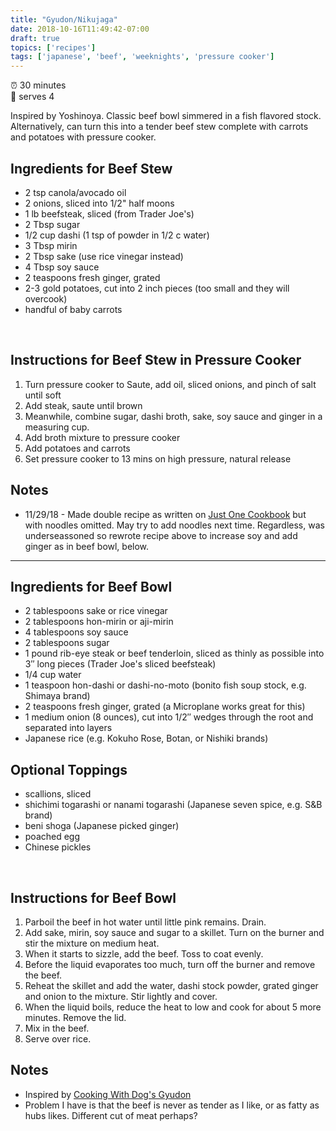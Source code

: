 ```yaml
---
title: "Gyudon/Nikujaga"
date: 2018-10-16T11:49:42-07:00
draft: true
topics: ['recipes']
tags: ['japanese', 'beef', 'weeknights', 'pressure cooker']
---
```

:alarm_clock: 30 minutes <br>
:stew: serves 4


Inspired by Yoshinoya. Classic beef bowl simmered in a fish flavored stock. Alternatively, can turn this into a tender beef stew complete with carrots and potatoes with pressure cooker.

## Ingredients for Beef Stew
* 2 tsp canola/avocado oil
* 2 onions, sliced into 1/2" half moons
* 1 lb beefsteak, sliced (from Trader Joe's)
* 2 Tbsp sugar 
* 1/2 cup dashi (1 tsp of powder in 1/2 c water)
* 3 Tbsp mirin 
* 2 Tbsp sake (use rice vinegar instead)
* 4 Tbsp soy sauce 
* 2 teaspoons fresh ginger, grated 
* 2-3 gold potatoes, cut into 2 inch pieces (too small and they will overcook)
* handful of baby carrots

<br> 

## Instructions for Beef Stew in Pressure Cooker

1. Turn pressure cooker to Saute, add oil, sliced onions, and pinch of salt until soft
2. Add steak, saute until brown
3. Meanwhile, combine sugar, dashi broth, sake, soy sauce and ginger in a measuring cup. 
4. Add broth mixture to pressure cooker
4. Add potatoes and carrots
5. Set pressure cooker to 13 mins on high pressure, natural release

## Notes
* 11/29/18 - Made double recipe as written on [Just One Cookbook](https://www.justonecookbook.com/pressure-cooker-nikujaga/) but with noodles omitted. May try to add noodles next time. Regardless, was underseassoned so rewrote recipe above to increase soy and add ginger as in beef bowl, below.

---

## Ingredients for Beef Bowl
* 2 tablespoons sake or rice vinegar
* 2 tablespoons hon-mirin or aji-mirin 
* 4 tablespoons soy sauce 
* 2 tablespoons sugar
* 1 pound rib-eye steak or beef tenderloin, sliced as thinly as possible into 3″ long pieces (Trader Joe's sliced beefsteak)
* 1/4 cup water
* 1 teaspoon hon-dashi or dashi-no-moto (bonito fish soup stock, e.g. Shimaya brand)
* 2 teaspoons fresh ginger, grated (a Microplane works great for this)
* 1 medium onion (8 ounces), cut into 1/2″ wedges through the root and separated into layers
* Japanese rice (e.g. Kokuho Rose, Botan, or Nishiki brands)

## Optional Toppings
* scallions, sliced 
* shichimi togarashi or nanami togarashi (Japanese seven spice, e.g. S&B brand) 
* beni shoga (Japanese picked ginger) 
* poached egg
* Chinese pickles

<br>

## Instructions for Beef Bowl
1. Parboil the beef in hot water until little pink remains. Drain.
2. Add sake, mirin, soy sauce and sugar to a skillet. Turn on the burner and stir the mixture on medium heat.
3. When it starts to sizzle, add the beef. Toss to coat evenly.
4. Before the liquid evaporates too much, turn off the burner and remove the beef.
5. Reheat the skillet and add the water, dashi stock powder, grated ginger and onion to the mixture. Stir lightly and cover.
6. When the liquid boils, reduce the heat to low and cook for about 5 more minutes. Remove the lid.
7. Mix in the beef.
8. Serve over rice.

## Notes 
* Inspired by [Cooking With Dog's Gyudon](https://cookingwithdog.com/recipe/gyudon-beef-bowl/)
* Problem I have is that the beef is never as tender as I like, or as fatty as hubs likes. Different cut of meat perhaps?





